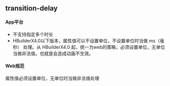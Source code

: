 ## transition-delay


<!-- CSSJSON.transition-delay.description -->

<!-- CSSJSON.transition-delay.syntax -->

<!-- CSSJSON.transition-delay.values -->

#### App平台
- 不支持指定多个时长
- HBuilderX4.0以下版本，属性值可以不设置单位，不设置单位时当做 ms（毫秒） 处理。从 HBuilderX4.0 起，统一为web的策略，必须设置单位，无单位当做非法值。也就是会造成动画不生效。

#### Web规范
属性值必须设置单位，无单位时当做非法值处理

<!-- CSSJSON.transition-delay.defaultValue -->

<!-- CSSJSON.transition-delay.unixTags -->

<!-- CSSJSON.transition-delay.compatibility -->

<!-- CSSJSON.transition-delay.example -->

<!-- CSSJSON.transition-delay.reference -->

